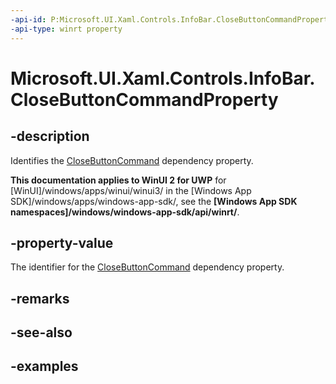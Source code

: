 ```yaml
---
-api-id: P:Microsoft.UI.Xaml.Controls.InfoBar.CloseButtonCommandProperty
-api-type: winrt property
---
```


# Microsoft.UI.Xaml.Controls.InfoBar.CloseButtonCommandProperty

<!--
public static Windows.UI.Xaml.DependencyProperty CloseButtonCommandProperty { get; }
-->


## -description

Identifies the [CloseButtonCommand](infobar_closebuttoncommand.md) dependency property.

**This documentation applies to WinUI 2 for UWP** for [WinUI]/windows/apps/winui/winui3/ in the [Windows App SDK]/windows/apps/windows-app-sdk/, see the **[Windows App SDK namespaces]/windows/windows-app-sdk/api/winrt/**.

## -property-value

The identifier for the [CloseButtonCommand](infobar_closebuttoncommand.md) dependency property.

## -remarks

## -see-also

## -examples


